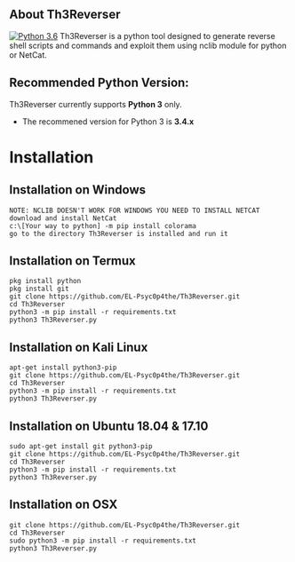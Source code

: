 ## About Th3Reverser

[![Python 3.6](https://img.shields.io/badge/Python-3.6-yellow.svg)](http://www.python.org/download/)
Th3Reverser is a python tool designed to generate reverse shell scripts and commands and exploit them using nclib module for python or NetCat.

## Recommended Python Version:

Th3Reverser currently supports **Python 3** only.

* The recommened version for Python 3 is **3.4.x**

# Installation

## Installation on Windows

```
NOTE: NCLIB DOESN'T WORK FOR WINDOWS YOU NEED TO INSTALL NETCAT
download and install NetCat
c:\[Your way to python] -m pip install colorama
go to the directory Th3Reverser is installed and run it
```

## Installation on Termux

```
pkg install python
pkg install git
git clone https://github.com/EL-Psyc0p4the/Th3Reverser.git
cd Th3Reverser
python3 -m pip install -r requirements.txt
python3 Th3Reverser.py
```

## Installation on Kali Linux

```
apt-get install python3-pip
git clone https://github.com/EL-Psyc0p4the/Th3Reverser.git
cd Th3Reverser
python3 -m pip install -r requirements.txt
python3 Th3Reverser.py
```

## Installation on Ubuntu 18.04 & 17.10

```
sudo apt-get install git python3-pip
git clone https://github.com/EL-Psyc0p4the/Th3Reverser.git
cd Th3Reverser
python3 -m pip install -r requirements.txt
python3 Th3Reverser.py
```

## Installation on OSX

```
git clone https://github.com/EL-Psyc0p4the/Th3Reverser.git
cd Th3Reverser
sudo python3 -m pip install -r requirements.txt
python3 Th3Reverser.py
```
